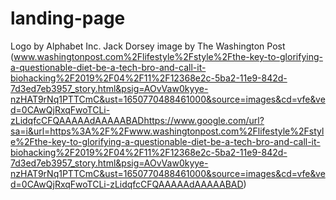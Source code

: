 # landing-page
Logo by Alphabet Inc.
Jack Dorsey image by The Washington Post (www.washingtonpost.com%2Flifestyle%2Fstyle%2Fthe-key-to-glorifying-a-questionable-diet-be-a-tech-bro-and-call-it-biohacking%2F2019%2F04%2F11%2F12368e2c-5ba2-11e9-842d-7d3ed7eb3957_story.html&psig=AOvVaw0kyye-nzHAT9rNq1PTTCmC&ust=1650770488461000&source=images&cd=vfe&ved=0CAwQjRxqFwoTCLi-zLidqfcCFQAAAAAdAAAAABADhttps://www.google.com/url?sa=i&url=https%3A%2F%2Fwww.washingtonpost.com%2Flifestyle%2Fstyle%2Fthe-key-to-glorifying-a-questionable-diet-be-a-tech-bro-and-call-it-biohacking%2F2019%2F04%2F11%2F12368e2c-5ba2-11e9-842d-7d3ed7eb3957_story.html&psig=AOvVaw0kyye-nzHAT9rNq1PTTCmC&ust=1650770488461000&source=images&cd=vfe&ved=0CAwQjRxqFwoTCLi-zLidqfcCFQAAAAAdAAAAABAD)
